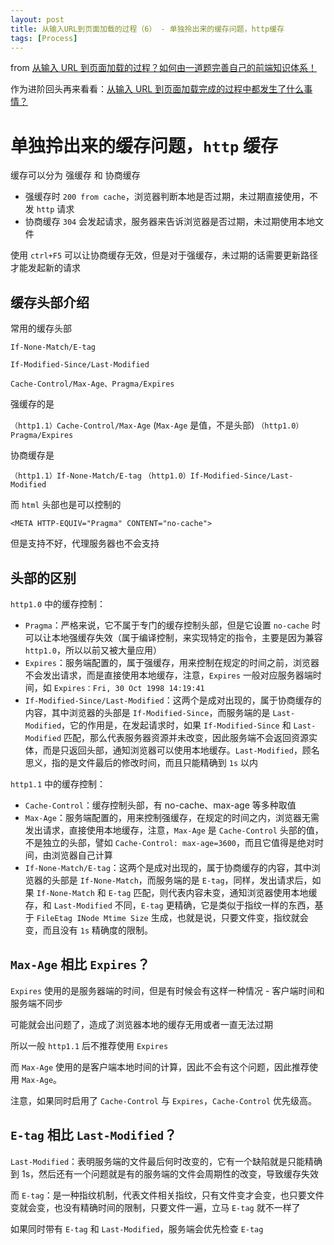 ```yaml
---
layout: post
title: 从输入URL到页面加载的过程（6） - 单独拎出来的缓存问题，http缓存
tags: [Process]
---
```


from [从输入 URL 到页面加载的过程？如何由一道题完善自己的前端知识体系！](http://www.dailichun.com/2018/03/12/whenyouenteraurl.html)

作为进阶回头再来看看：[从输入 URL 到页面加载完成的过程中都发生了什么事情？](http://fex.baidu.com/blog/2014/05/what-happen/)

# 单独拎出来的缓存问题，`http` 缓存

缓存可以分为 强缓存 和 协商缓存

- 强缓存时 `200 from cache`，浏览器判断本地是否过期，未过期直接使用，不发 `http` 请求
- 协商缓存 `304` 会发起请求，服务器来告诉浏览器是否过期，未过期使用本地文件

使用 `ctrl+F5` 可以让协商缓存无效，但是对于强缓存，未过期的话需要更新路径才能发起新的请求

## 缓存头部介绍

常用的缓存头部

`If-None-Match/E-tag`

`If-Modified-Since/Last-Modified`

`Cache-Control/Max-Age、Pragma/Expires`

强缓存的是

`（http1.1）Cache-Control/Max-Age` (`Max-Age` 是值，不是头部)
`（http1.0）Pragma/Expires`

协商缓存是

`（http1.1）If-None-Match/E-tag`
`（http1.0）If-Modified-Since/Last-Modified`

而 `html` 头部也是可以控制的

`<META HTTP-EQUIV="Pragma" CONTENT="no-cache">`

但是支持不好，代理服务器也不会支持

## 头部的区别

`http1.0` 中的缓存控制：

- `Pragma`：严格来说，它不属于专门的缓存控制头部，但是它设置 `no-cache` 时可以让本地强缓存失效（属于编译控制，来实现特定的指令，主要是因为兼容 `http1.0`，所以以前又被大量应用）
- `Expires`：服务端配置的，属于强缓存，用来控制在规定的时间之前，浏览器不会发出请求，而是直接使用本地缓存，注意，`Expires` 一般对应服务器端时间，如 `Expires：Fri, 30 Oct 1998 14:19:41`
- `If-Modified-Since/Last-Modified`：这两个是成对出现的，属于协商缓存的内容，其中浏览器的头部是 `If-Modified-Since`，而服务端的是 `Last-Modified`，它的作用是，在发起请求时，如果 `If-Modified-Since` 和 `Last-Modified` 匹配，那么代表服务器资源并未改变，因此服务端不会返回资源实体，而是只返回头部，通知浏览器可以使用本地缓存。`Last-Modified`，顾名思义，指的是文件最后的修改时间，而且只能精确到 `1s` 以内

`http1.1` 中的缓存控制：

- `Cache-Control`：缓存控制头部，有 no-cache、max-age 等多种取值
- `Max-Age`：服务端配置的，用来控制强缓存，在规定的时间之内，浏览器无需发出请求，直接使用本地缓存，注意，`Max-Age` 是 `Cache-Control` 头部的值，不是独立的头部，譬如 `Cache-Control: max-age=3600`，而且它值得是绝对时间，由浏览器自己计算
- `If-None-Match/E-tag`：这两个是成对出现的，属于协商缓存的内容，其中浏览器的头部是 `If-None-Match`，而服务端的是 `E-tag`，同样，发出请求后，如果 `If-None-Match` 和 `E-tag` 匹配，则代表内容未变，通知浏览器使用本地缓存，和 `Last-Modified` 不同，`E-tag` 更精确，它是类似于指纹一样的东西，基于 `FileEtag INode Mtime Size` 生成，也就是说，只要文件变，指纹就会变，而且没有 `1s` 精确度的限制。

## `Max-Age` 相比 `Expires`？

`Expires` 使用的是服务器端的时间，但是有时候会有这样一种情况 - 客户端时间和服务端不同步

可能就会出问题了，造成了浏览器本地的缓存无用或者一直无法过期

所以一般 `http1.1` 后不推荐使用 `Expires`

而 `Max-Age` 使用的是客户端本地时间的计算，因此不会有这个问题，因此推荐使用 `Max-Age`。

注意，如果同时启用了 `Cache-Control` 与 `Expires`，`Cache-Control` 优先级高。

## `E-tag` 相比 `Last-Modified`？

`Last-Modified`：表明服务端的文件最后何时改变的，它有一个缺陷就是只能精确到 1s，然后还有一个问题就是有的服务端的文件会周期性的改变，导致缓存失效

而 `E-tag`：是一种指纹机制，代表文件相关指纹，只有文件变才会变，也只要文件变就会变，也没有精确时间的限制，只要文件一遍，立马 `E-tag` 就不一样了

如果同时带有 `E-tag` 和 `Last-Modified`，服务端会优先检查 `E-tag`
